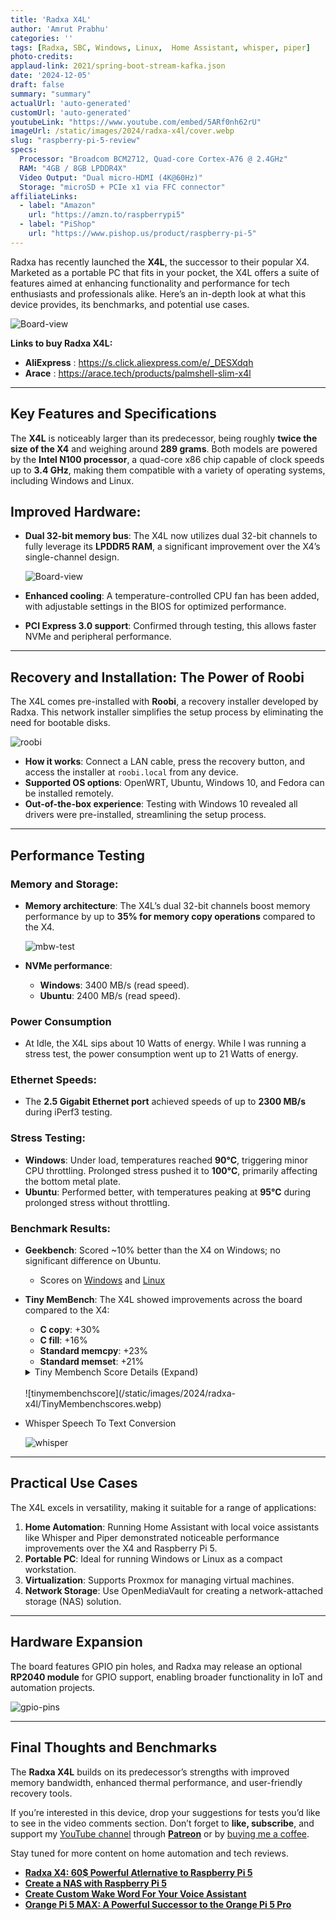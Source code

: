 ```yaml
---
title: 'Radxa X4L'
author: 'Amrut Prabhu'
categories: ''
tags: [Radxa, SBC, Windows, Linux,  Home Assistant, whisper, piper]
photo-credits:
applaud-link: 2021/spring-boot-stream-kafka.json
date: '2024-12-05'
draft: false
summary: "summary"
actualUrl: 'auto-generated'
customUrl: 'auto-generated'
youtubeLink: "https://www.youtube.com/embed/5ARf0nh62rU"
imageUrl: /static/images/2024/radxa-x4l/cover.webp
slug: "raspberry-pi-5-review"
specs:
  Processor: "Broadcom BCM2712, Quad-core Cortex-A76 @ 2.4GHz"
  RAM: "4GB / 8GB LPDDR4X"
  Video Output: "Dual micro-HDMI (4K@60Hz)"
  Storage: "microSD + PCIe x1 via FFC connector"
affiliateLinks:
  - label: "Amazon"
    url: "https://amzn.to/raspberrypi5"
  - label: "PiShop"
    url: "https://www.pishop.us/product/raspberry-pi-5"
---
```

<TOCInline toc={props.toc} asDisclosure />  


Radxa has recently launched the **X4L**, the successor to their popular X4. Marketed as a portable PC that fits in your pocket, the X4L offers a suite of features aimed at enhancing functionality and performance for tech enthusiasts and professionals alike. Here’s an in-depth look at what this device provides, its benchmarks, and potential use cases.

![Board-view](/static/images/2024/radxa-x4l/board-view-1.webp)

**Links to buy Radxa X4L:**
- **AliExpress** : https://s.click.aliexpress.com/e/_DESXdqh
- **Arace** : https://arace.tech/products/palmshell-slim-x4l
----------

## Key Features and Specifications

The **X4L** is noticeably larger than its predecessor, being roughly **twice the size of the X4** and weighing around **289 grams**. Both models are powered by the **Intel N100 processor**, a quad-core x86 chip capable of clock speeds up to **3.4 GHz**, making them compatible with a variety of operating systems, including Windows and Linux.

## Improved Hardware:

-   **Dual 32-bit memory bus**: The X4L now utilizes dual 32-bit channels to fully leverage its **LPDDR5 RAM**, a significant improvement over the X4’s single-channel design.
    
    ![Board-view](/static/images/2024/radxa-x4l/dual-32-bit.webp)

-   **Enhanced cooling**: A temperature-controlled CPU fan has been added, with adjustable settings in the BIOS for optimized performance.
-   **PCI Express 3.0 support**: Confirmed through testing, this allows faster NVMe and peripheral performance.

----------

## Recovery and Installation: The Power of Roobi

The X4L comes pre-installed with **Roobi**, a recovery installer developed by Radxa. This network installer simplifies the setup process by eliminating the need for bootable disks.

![roobi](/static/images/2024/radxa-x4l/roobi.webp)

-   **How it works**: Connect a LAN cable, press the recovery button, and access the installer at `roobi.local` from any device.
-   **Supported OS options**: OpenWRT, Ubuntu, Windows 10, and Fedora can be installed remotely.
-   **Out-of-the-box experience**: Testing with Windows 10 revealed all drivers were pre-installed, streamlining the setup process.

----------

## Performance Testing

### Memory and Storage:

-   **Memory architecture**: The X4L’s dual 32-bit channels boost memory performance by up to **35% for memory copy operations** compared to the X4.
    
    ![mbw-test](/static/images/2024/radxa-x4l/mbw-test.webp)
    

-   **NVMe performance**:
    -  **Windows**: 3400 MB/s (read speed).
    - **Ubuntu**: 2400 MB/s (read speed).

### Power Consumption
- At Idle, the X4L sips about 10 Watts of energy. While I was running a stress test, the power consumption went up to 21 Watts of energy.

### Ethernet Speeds:

-   The **2.5 Gigabit Ethernet port** achieved speeds of up to **2300 MB/s** during iPerf3 testing.

### Stress Testing:

-   **Windows**: Under load, temperatures reached **90°C**, triggering minor CPU throttling. Prolonged stress pushed it to **100°C**, primarily affecting the bottom metal plate.
-   **Ubuntu**: Performed better, with temperatures peaking at **95°C** during prolonged stress without throttling.

### Benchmark Results:

-   **Geekbench**: Scored ~10% better than the X4 on Windows; no significant difference on Ubuntu.
    - Scores on [Windows](https://browser.geekbench.com/v6/cpu/8901652) and [Linux](https://browser.geekbench.com/v6/cpu/8899835)
-   **Tiny MemBench**: The X4L showed improvements across the board compared to the X4:

    -   **C copy**: +30%
    -   **C fill**: +16%
    -   **Standard memcpy**: +23%
    -   **Standard memset**: +21%
    <details>
        <summary>Tiny Membench Score Details (Expand)</summary>

        ```shell
        tinymembench v0.4.9 (simple benchmark for memory throughput and latency)

        ==========================================================================
        == Memory bandwidth tests                                               ==
        ==                                                                      ==
        == Note 1: 1MB = 1000000 bytes                                          ==
        == Note 2: Results for 'copy' tests show how many bytes can be          ==
        ==         copied per second (adding together read and writen           ==
        ==         bytes would have provided twice higher numbers)              ==
        == Note 3: 2-pass copy means that we are using a small temporary buffer ==
        ==         to first fetch data into it, and only then write it to the   ==
        ==         destination (source -> L1 cache, L1 cache -> destination)    ==
        == Note 4: If sample standard deviation exceeds 0.1%, it is shown in    ==
        ==         brackets                                                     ==
        ==========================================================================

        C copy backwards                                     :   7110.9 MB/s (6.1%)
        C copy backwards (32 byte blocks)                    :   7100.4 MB/s (2.4%)
        C copy backwards (64 byte blocks)                    :   7128.2 MB/s
        C copy                                               :   6816.3 MB/s (0.8%)
        C copy prefetched (32 bytes step)                    :   4136.5 MB/s (2.2%)
        C copy prefetched (64 bytes step)                    :   4280.4 MB/s
        C 2-pass copy                                        :   6055.5 MB/s
        C 2-pass copy prefetched (32 bytes step)             :   3142.8 MB/s
        C 2-pass copy prefetched (64 bytes step)             :   3141.7 MB/s (0.1%)
        C fill                                               :   8894.8 MB/s
        C fill (shuffle within 16 byte blocks)               :   8928.3 MB/s (0.2%)
        C fill (shuffle within 32 byte blocks)               :   8919.1 MB/s (3.2%)
        C fill (shuffle within 64 byte blocks)               :   8906.1 MB/s (0.2%)
        ---
        standard memcpy                                      :   9620.9 MB/s
        standard memset                                      :   9253.6 MB/s (0.3%)
        ---
        MOVSB copy                                           :   7101.1 MB/s
        MOVSD copy                                           :   7097.0 MB/s
        SSE2 copy                                            :   7100.3 MB/s
        SSE2 nontemporal copy                                :   9798.7 MB/s
        SSE2 copy prefetched (32 bytes step)                 :   5836.6 MB/s
        SSE2 copy prefetched (64 bytes step)                 :   6093.5 MB/s
        SSE2 nontemporal copy prefetched (32 bytes step)     :   6809.2 MB/s
        SSE2 nontemporal copy prefetched (64 bytes step)     :   7234.2 MB/s (0.2%)
        SSE2 2-pass copy                                     :   5725.8 MB/s (0.1%)
        SSE2 2-pass copy prefetched (32 bytes step)          :   4133.2 MB/s (0.2%)
        SSE2 2-pass copy prefetched (64 bytes step)          :   4267.9 MB/s
        SSE2 2-pass nontemporal copy                         :   2868.6 MB/s
        SSE2 fill                                            :   9249.8 MB/s (0.3%)
        SSE2 nontemporal fill                                :  19631.3 MB/s (0.3%)

        ==========================================================================
        == Memory latency test                                                  ==
        ==                                                                      ==
        == Average time is measured for random memory accesses in the buffers   ==
        == of different sizes. The larger is the buffer, the more significant   ==
        == are relative contributions of TLB, L1/L2 cache misses and SDRAM      ==
        == accesses. For extremely large buffer sizes we are expecting to see   ==
        == page table walk with several requests to SDRAM for almost every      ==
        == memory access (though 64MiB is not nearly large enough to experience ==
        == this effect to its fullest).                                         ==
        ==                                                                      ==
        == Note 1: All the numbers are representing extra time, which needs to  ==
        ==         be added to L1 cache latency. The cycle timings for L1 cache ==
        ==         latency can be usually found in the processor documentation. ==
        == Note 2: Dual random read means that we are simultaneously performing ==
        ==         two independent memory accesses at a time. In the case if    ==
        ==         the memory subsystem can't handle multiple outstanding       ==
        ==         requests, dual random read has the same timings as two       ==
        ==         single reads performed one after another.                    ==
        ==========================================================================

        block size : single random read / dual random read, [MADV_NOHUGEPAGE]
            1024 :    0.0 ns          /     0.0 ns 
            2048 :    0.0 ns          /     0.0 ns 
            4096 :    0.0 ns          /     0.0 ns 
            8192 :    0.0 ns          /     0.0 ns 
            16384 :    0.0 ns          /     0.0 ns 
            32768 :    0.0 ns          /     0.0 ns 
            65536 :    2.5 ns          /     3.7 ns 
            131072 :    3.8 ns          /     4.7 ns 
            262144 :    5.1 ns          /     6.0 ns 
            524288 :    6.4 ns          /     7.2 ns 
        1048576 :    7.1 ns          /     7.5 ns 
        2097152 :    7.9 ns          /     8.2 ns 
        4194304 :   14.0 ns          /    17.3 ns 
        8388608 :   35.5 ns          /    53.1 ns 
        16777216 :   95.7 ns          /   138.6 ns 
        33554432 :  132.3 ns          /   173.5 ns 
        67108864 :  152.0 ns          /   187.9 ns 

        block size : single random read / dual random read, [MADV_HUGEPAGE]
            1024 :    0.0 ns          /     0.0 ns 
            2048 :    0.0 ns          /     0.0 ns 
            4096 :    0.0 ns          /     0.0 ns 
            8192 :    0.0 ns          /     0.0 ns 
            16384 :    0.0 ns          /     0.0 ns 
            32768 :    0.0 ns          /     0.0 ns 
            65536 :    2.5 ns          /     3.7 ns 
            131072 :    3.8 ns          /     4.7 ns 
            262144 :    4.4 ns          /     4.9 ns 
            524288 :    4.7 ns          /     5.0 ns 
        1048576 :    4.9 ns          /     5.0 ns 
        2097152 :    5.3 ns          /     5.3 ns 
        4194304 :   11.3 ns          /    14.4 ns 
        8388608 :   30.7 ns          /    46.5 ns 
        16777216 :   87.4 ns          /   128.3 ns 
        33554432 :  121.6 ns          /   156.4 ns 
        67108864 :  137.7 ns          /   165.2 ns 
        ```
    </details>

    <br/>
    ![tinymembenchscore](/static/images/2024/radxa-x4l/TinyMembenchscores.webp)

- Whisper Speech To Text Conversion

    ![whisper](/static/images/2024/radxa-x4l/whisper.webp)

----------

## Practical Use Cases

The X4L excels in versatility, making it suitable for a range of applications:

1.  **Home Automation**: Running Home Assistant with local voice assistants like Whisper and Piper demonstrated noticeable performance improvements over the X4 and Raspberry Pi 5.
2.  **Portable PC**: Ideal for running Windows or Linux as a compact workstation.
3.  **Virtualization**: Supports Proxmox for managing virtual machines.
4.  **Network Storage**: Use OpenMediaVault for creating a network-attached storage (NAS) solution.

----------

## Hardware Expansion

The board features GPIO pin holes, and Radxa may release an optional **RP2040 module** for GPIO support, enabling broader functionality in IoT and automation projects.

![gpio-pins](/static/images/2024/radxa-x4l/gpio-pins.webp)

----------

## Final Thoughts and Benchmarks

The **Radxa X4L** builds on its predecessor’s strengths with improved memory bandwidth, enhanced thermal performance, and user-friendly recovery tools.

If you’re interested in this device, drop your suggestions for tests you’d like to see in the video comments section. Don’t forget to **like, subscribe**, and support my [YouTube channel](https://www.youtube.com/@SmartHomeCircle) through [**Patreon**](https://www.patreon.com/AmrutPrabhu) or by [buying me a coffee](https://buymeacoffee.com/amrutprabhu).

Stay tuned for more content on home automation and tech reviews.

-   [**Radxa X4: 60$ Powerful Atlernative to Raspberry Pi 5**](https://smarthomecircle.com/radxa-x4-alternative-to-raspberry-pi-5)
-   [**Create a NAS with Raspberry Pi 5**](https://smarthomecircle.com/create-nas-with-raspberry-pi-5)
-   [**Create Custom Wake Word For Your Voice Assistant**](https://smarthomecircle.com/custom-wake-word-for-voice-assistant-with-home-assistant)
-   [**Orange Pi 5 MAX: A Powerful Successor to the Orange Pi 5 Pro**](https://smarthomecircle.com/Orange-pi-5-max-a-powerful-successor-to-orange-pi-5-pro)

